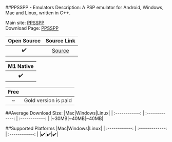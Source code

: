 ##PPSSPP - Emulators
Description: A PSP emulator for Android, Windows, Mac and Linux, written in C++.

Main site: [PPSSPP](https://www.ppsspp.org/)
<br>Download Page: [PPSSPP](https://www.ppsspp.org/downloads.html)

|Open Source|Source Link|
| :------------: |:------------: |
|✔️|[Source](https://github.com/hrydgard/ppsspp)|

|M1 Native|
| :------------: |
|✔️|

|Free||
| :------------: | :------------: |
|~|Gold version is paid|


##Average Download Size: 
|Mac|Windows|Linux|
| :------------: | :-------------: | :------------: |
|~30MB|~40MB|~40MB|

##Supported Platforms
|Mac|Windows|Linux|
| :------------: | :-------------: | :------------: |
|✔️|✔️|✔️|
